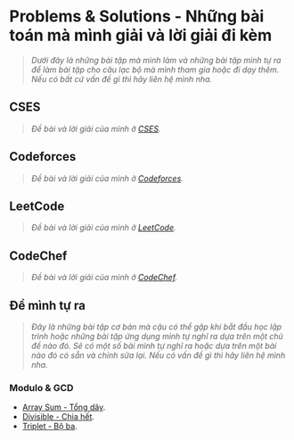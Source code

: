 
# Problems & Solutions - Những bài toán mà mình giải và lời giải đi kèm

> *Dưới đây là những bài tập mà mình làm và những bài tập mình tự ra để làm bài tập cho câu lạc bộ mà mình tham gia hoặc đi dạy thêm. Nếu có bất cứ vấn đề gì thì hãy liên hệ mình nha.*

## CSES

> *Đề bài và lời giải của mình ở [CSES](https://cses.fi/problemset/list/).*

## Codeforces

> *Đề bài và lời giải của mình ở [Codeforces](https://codeforces.com/).*

## LeetCode

> *Đề bài và lời giải của mình ở [LeetCode](https://leetcode.com/).*

## CodeChef

> *Đề bài và lời giải của mình ở [CodeChef](https://www.codechef.com/).*

## Đề mình tự ra

> *Đây là những bài tập cơ bản mà cậu có thể gặp khi bắt đầu học lập trình hoặc những bài tập ứng dụng mình tự nghĩ ra dựa trên một chủ đề nào đó. Sẽ có một số bài mình tự nghĩ ra hoặc dựa trên một bài nào đó có sẵn và chỉnh sửa lại. Nếu có vấn đề gì thì hãy liên hệ mình nha.*

### Modulo & GCD

- [Array Sum - Tổng dãy](/Posts/Problems-And-Solutions/Modulo-GCD/Array-Sum.md).
- [Divisible - Chia hết](/Posts/Problems-And-Solutions/Modulo-GCD/Triplet.md).
- [Triplet - Bộ ba](/Posts/Problems-And-Solutions/Modulo-GCD/Triplet.md).